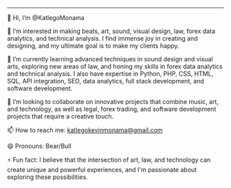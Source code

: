 

---

👋 Hi, I’m @KatlegoMonama  

👀 I’m interested in making beats, art, sound, visual design, law, forex data analytics, and technical analysis.
I find immense joy in creating and designing, and my ultimate goal is to make my clients happy.

🌱 I’m currently learning advanced techniques in sound design and visual arts, 
exploring new areas of law, and honing my skills in forex data analytics and technical analysis.
I also have expertise in Python, PHP, CSS, HTML, SQL, API integration, SEO, data analytics,
full stack development, and software development.  

💞️ I’m looking to collaborate on innovative projects that combine music, art, and technology,
as well as legal, forex trading, and software development projects that require a creative touch.  

📫 How to reach me: katlegokevinmonama@gmail.com  

😄 Pronouns: Bear/Bull  

⚡ Fun fact: I believe that the intersection of art, law, and technology can create unique and powerful experiences, 
and I'm passionate about exploring these possibilities.




<!---
KatlegoMonama/KatlegoMonama is a ✨ special ✨ repository because its `README.md` (this file) appears on your GitHub profile.
You can click the Preview link to take a look at your changes.
--->

